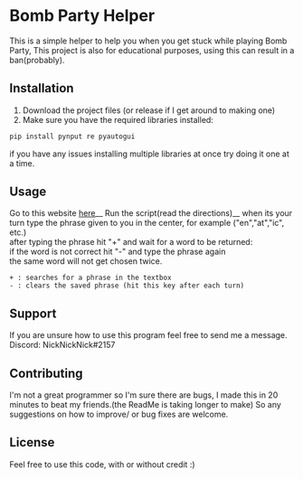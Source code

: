 # Bomb Party Helper
This is a simple helper to help you when you get stuck while playing Bomb Party, This project is also for educational purposes, using this can result in a ban(probably).

## Installation

1. Download the project files (or release if I get around to making one)
2. Make sure you have the required libraries installed:
```bash
pip install pynput re pyautogui
```
if you have any issues installing multiple libraries at once try doing it one at a time.

## Usage
Go to this website [here](https://JKLM.FUN)__
Run the script(read the directions)__
when its your turn type the phrase given to you in the center, for example ("en","at","ic", etc.)  
after typing the phrase hit "+" and wait for a word to be returned:  
  if the word is not correct hit "-" and type the phrase again  
  the same word will not get chosen twice.  
```
+ : searches for a phrase in the textbox
- : clears the saved phrase (hit this key after each turn)
```
## Support
If you are unsure how to use this program feel free to send me a message.
Discord: NickNickNick#2157

## Contributing

I'm not a great programmer so I'm sure there are bugs, I made this in 20 minutes to beat my friends.(the ReadMe is taking longer to make)
So any suggestions on how to improve/ or bug fixes are welcome.

## License
Feel free to use this code, with or without credit :)

